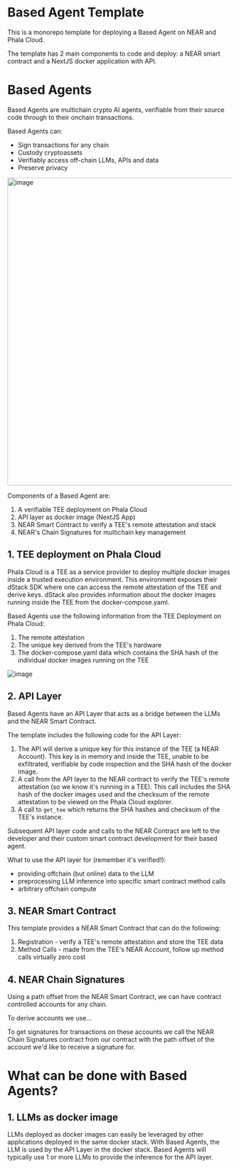 # Based Agent Template

This is a monorepo template for deploying a Based Agent on NEAR and Phala Cloud.

The template has 2 main components to code and deploy: a NEAR smart contract and a NextJS docker application with API.

# Based Agents

Based Agents are multichain crypto AI agents, verifiable from their source code through to their onchain transactions.

Based Agents can:
- Sign transactions for any chain
- Custody cryptoassets
- Verifiably access off-chain LLMs, APIs and data
- Preserve privacy

<img width="691" alt="image" src="https://github.com/user-attachments/assets/9b8f3308-ae6d-4349-a312-9984e36e38c6" />

Components of a Based Agent are:
1. A verifiable TEE deployment on Phala Cloud
1. API layer as docker image (NextJS App)
1. NEAR Smart Contract to verify a TEE's remote attestation and stack
1. NEAR's Chain Signatures for multichain key management 

## 1. TEE deployment on Phala Cloud 

Phala Cloud is a TEE as a service provider to deploy multiple docker images inside a trusted execution environment. This environment exposes their dStack SDK where one can access the remote attestation of the TEE and derive keys. dStack also provides information about the docker images running inside the TEE from the docker-compose.yaml.

Based Agents use the following information from the TEE Deployment on Phala Cloud:
1. The remote attestation
1. The unique key derived from the TEE's hardware
1. The docker-compose.yaml data which contains the SHA hash of the individual docker images running on the TEE

![image](https://github.com/user-attachments/assets/aae0db8a-cbcb-4a30-858b-3fcadc0f1f17)

## 2. API Layer

Based Agents have an API Layer that acts as a bridge between the LLMs and the NEAR Smart Contract.

The template includes the following code for the API Layer:
1. The API will derive a unique key for this instance of the TEE (a NEAR Account). This key is in memory and inside the TEE, unable to be exfiltrated, verifiable by code inspection and the SHA hash of the docker image.
2. A call from the API layer to the NEAR contract to verify the TEE's remote attestation (so we know it's running in a TEE). This call includes the SHA hash of the docker images used and the checksum of the remote attestation to be viewed on the Phala Cloud explorer.
3. A call to `get_tee` which returns the SHA hashes and checksum of the TEE's instance.

Subsequent API layer code and calls to the NEAR Contract are left to the developer and their custom smart contract development for their based agent.

What to use the API layer for (remember it's verified!):
- providing offchain (but online) data to the LLM
- preprocessing LLM inference into specific smart contract method calls
- arbitrary offchain compute

## 3. NEAR Smart Contract

This template provides a NEAR Smart Contract that can do the following:
1. Registration - verify a TEE's remote attestation and store the TEE data
1. Method Calls - made from the TEE's NEAR Account, follow up method calls virtually zero cost

## 4. NEAR Chain Signatures

Using a path offset from the NEAR Smart Contract, we can have contract controlled accounts for any chain.

To derive accounts we use...

To get signatures for transactions on these accounts we call the NEAR Chain Signatures contract from our contract with the path offset of the account we'd like to receive a signature for.

# What can be done with Based Agents?

## 1. LLMs as docker image

LLMs deployed as docker images can easily be leveraged by other applications deployed in the same docker stack. With Based Agents, the LLM is used by the API Layer in the docker stack. Based Agents will typically use 1 or more LLMs to provide the inference for the API layer. 

